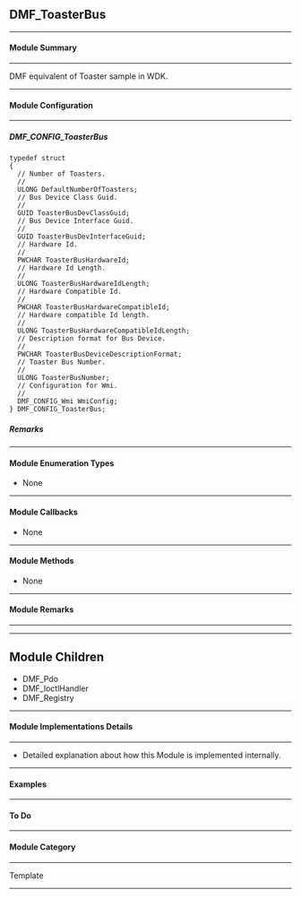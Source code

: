 ## DMF_ToasterBus

-----------------------------------------------------------------------------------------------------------------------------------

#### Module Summary

-----------------------------------------------------------------------------------------------------------------------------------

DMF equivalent of Toaster sample in WDK.

-----------------------------------------------------------------------------------------------------------------------------------

#### Module Configuration

-----------------------------------------------------------------------------------------------------------------------------------
##### DMF_CONFIG_ToasterBus
````
typedef struct
{
  // Number of Toasters.
  //
  ULONG DefaultNumberOfToasters;
  // Bus Device Class Guid.
  //
  GUID ToasterBusDevClassGuid;
  // Bus Device Interface Guid.
  //
  GUID ToasterBusDevInterfaceGuid;
  // Hardware Id.
  //
  PWCHAR ToasterBusHardwareId;
  // Hardware Id Length.
  //
  ULONG ToasterBusHardwareIdLength;
  // Hardware Compatible Id.
  //
  PWCHAR ToasterBusHardwareCompatibleId;
  // Hardware compatible Id length.
  //
  ULONG ToasterBusHardwareCompatibleIdLength;
  // Description format for Bus Device.
  //
  PWCHAR ToasterBusDeviceDescriptionFormat;
  // Toaster Bus Number.
  //
  ULONG ToasterBusNumber;
  // Configuration for Wmi.
  //
  DMF_CONFIG_Wmi WmiConfig;
} DMF_CONFIG_ToasterBus;
````

##### Remarks

----

#### Module Enumeration Types

* None

-----------------------------------------------------------------------------------------------------------------------------------

#### Module Callbacks

* None

-----------------------------------------------------------------------------------------------------------------------------------

#### Module Methods

* None

-----------------------------------------------------------------------------------------------------------------------------------

#### Module Remarks

-----------------------------------------------------------------------------------------------------------------------------------

----
Module Children
----
* DMF_Pdo
* DMF_IoctlHandler
* DMF_Registry

-----------------------------------------------------------------------------------------------------------------------------------

#### Module Implementations Details

-----------------------------------------------------------------------------------------------------------------------------------

* Detailed explanation about how this Module is implemented internally.

-----------------------------------------------------------------------------------------------------------------------------------

#### Examples

-----------------------------------------------------------------------------------------------------------------------------------

#### To Do

-----------------------------------------------------------------------------------------------------------------------------------
#### Module Category

-----------------------------------------------------------------------------------------------------------------------------------

Template

-----------------------------------------------------------------------------------------------------------------------------------

